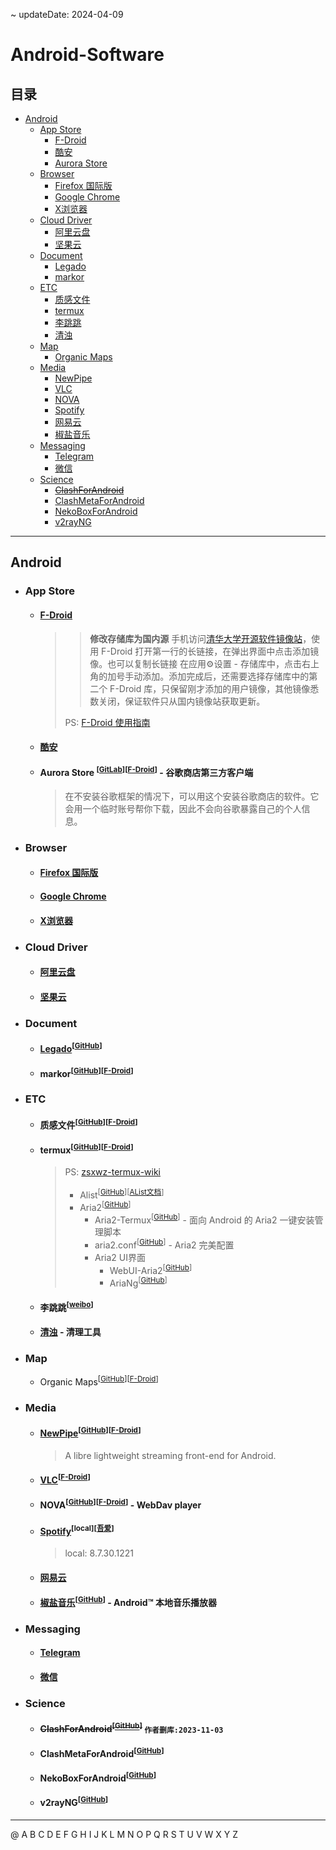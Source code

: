 ~ updateDate: 2024-04-09

# Android-Software

## 目录

* [Android](#android)
	* [App Store](#app-store)
		* [F-Droid](#f-droid)
		* [酷安](#酷安)
		* [Aurora Store](#aurora-store)
	* [Browser](#browser)
		* [Firefox 国际版](#firefox-国际版)
		* [Google Chrome](#google-chrome)
		* [X浏览器](#x浏览器)
	* [Cloud Driver](#cloud-driver)
		* [阿里云盘](#阿里云盘)
		* [坚果云](#坚果云)
	* [Document](#document)
		* [Legado](#legado)
		* [markor](#markor)
	* [ETC](#etc)
		* [质感文件](#质感文件)
		* [termux](#termux)
		* [李跳跳](#李跳跳)
		* [清浊](#清浊)
	* [Map](#map)
		* [Organic Maps](#organicmaps)
	* [Media](#media)
		* [NewPipe](#newpipe)
		* [VLC](#vlc)
		* [NOVA](#nova)
		* [Spotify](#spotify)
		* [网易云](#网易云)
		* [椒盐音乐](#椒盐音乐)
	* [Messaging](#messaging)
		* [Telegram](#telegram)
		* [微信](#微信)
	* [Science](#science)
		* <s>[ClashForAndroid](#clashforandroid)</s>
		* [ClashMetaForAndroid](#clashmetaforandroid)
		* [NekoBoxForAndroid](#nekoboxforandroid)
		* [v2rayNG](#v2rayng)

---

## Android

- ### App Store

	- #### [F-Droid](https://f-droid.org/en/)

		>> **修改存储库为国内源**
		>> 手机访问[清华大学开源软件镜像站](https://mirrors.tuna.tsinghua.edu.cn/help/fdroid/)，使用 F-Droid 打开第一行的长链接，在弹出界面中点击添加镜像。也可以复制长链接 在应用⚙设置 - 存储库中，点击右上角的加号手动添加。添加完成后，还需要选择存储库中的第二个 F-Droid 库，只保留刚才添加的用户镜像，其他镜像悉数关闭，保证软件只从国内镜像站获取更新。
		> 
		> PS: [F-Droid 使用指南](https://sspai.com/post/63647)

	- #### [酷安](https://www.coolapk.com/)

	- #### Aurora Store <a id="aurora-store"></a><sup>[[GitLab](https://gitlab.com/AuroraOSS/AuroraStore)]</sup><sup>[[F-Droid](https://f-droid.org/en/packages/com.aurora.store)]</sup> - 谷歌商店第三方客户端
      
		> 在不安装谷歌框架的情况下，可以用这个安装谷歌商店的软件。它会用一个临时账号帮你下载，因此不会向谷歌暴露自己的个人信息。

- ### Browser

	- #### [Firefox 国际版](https://www.mozilla.org/zh-CN/firefox/)

	- #### [Google Chrome](https://www.google.cn/intl/zh-CN/chrome/)

	- #### [X浏览器](https://www.xbext.com/)

- ### Cloud Driver

	- #### [阿里云盘](https://www.aliyundrive.com/)

	- #### [坚果云](https://www.jianguoyun.com/)

- ### Document 

	- #### [Legado](https://gedoor.github.io/)<a id="legado"></a><sup>[[GitHub](https://github.com/gedoor/legado/releases)]</sup>

	- #### markor<a id="markor"></a><sup>[[GitHub](https://github.com/gsantner/markor)]</sup><sup>[[F-Droid](https://f-droid.org/app/net.gsantner.markor)]</sup>

- ### ETC 

	- #### 质感文件<a id="质感文件"></a><sup>[[GitHub](https://github.com/zhanghai/MaterialFiles/releases)]</sup><sup>[[F-Droid](https://f-droid.org/packages/me.zhanghai.android.files/)]</sup>

	- #### termux<a id="termux"></a><sup>[[GitHub](https://github.com/termux/termux-app/releases)]</sup><sup>[[F-Droid](https://f-droid.org/zh_Hans/packages/com.termux/)]</sup>

		> PS: [zsxwz-termux-wiki](https://termux-wiki.zsxwz.com/) 
		>
		> - Alist<sup>[[GitHub](https://github.com/alist-org/alist/releases)]</sup><sup>[[AList文档](https://alist.nn.ci/zh/)]</sup>
		> - Aria2<sup>[[GitHub](https://github.com/aria2/aria2/releases)]</sup>
		>	- Aria2-Termux<sup>[[GitHub](https://github.com/RimuruW/Aria2-Termux)]</sup> - 面向 Android 的 Aria2 一键安装管理脚本
		>	- aria2.conf<sup>[[GitHub](https://github.com/P3TERX/aria2.conf)]</sup> - Aria2 完美配置
		>	- Aria2 UI界面
		>		- WebUI-Aria2<sup>[[GitHub](https://github.com/ziahamza/webui-aria2)]</sup>
		>		- AriaNg<sup>[[GitHub](https://github.com/mayswind/AriaNg)]</sup>
	
	- #### 李跳跳<a id="李跳跳"></a><sup>[[weibo](https://weibo.com/u/7266690401)]</sup>

	- #### [清浊](https://www.dircleaner.com/) - 清理工具

- ### Map

	- Organic Maps<a id="organicmaps"></a><sup>[[GitHub](https://github.com/organicmaps/organicmaps/releases)]</sup><sup>[[F-Droid](https://f-droid.org/en/packages/app.organicmaps/)]</sup>

- ### Media 

	- #### [NewPipe](https://newpipe.net/)<a id="newpipe"></a><sup>[[GitHub](https://github.com/TeamNewPipe/NewPipe)]</sup><sup>[[F-Droid](https://f-droid.org/app/net.gsantner.markor)]</sup>

		> A libre lightweight streaming front-end for Android.

	- #### [VLC](https://www.videolan.org/vlc/download-android.html)<a id="vlc"></a><sup>[[F-Droid](https://f-droid.org/app/org.videolan.vlc)]</sup>

	- #### NOVA<a id="nova"></a><sup>[[GitHub](https://github.com/nova-video-player/aos-AVP)]</sup><sup>[[F-Droid](https://f-droid.org/zh_Hans/packages/org.courville.nova/)]</sup> - WebDav player 

	- #### [Spotify](https://www.spotify.com/)<a id="spotify"></a><sup>[local]</sup><sup>[[吾爱](http://zhannei.baidu.com/cse/site?q=Spotify&cc=52pojie.cn&ie=gbk)]</sup>

		> local: 8.7.30.1221

	- #### [网易云](https://music.163.com/)

	- #### [椒盐音乐](https://moriafly.xyz/HiMoriafly/)<a id="椒盐音乐"></a><sup>[[GitHub](https://github.com/Moriafly/SaltPlayerSource/releases)]</sup> - Android™ 本地音乐播放器

- ### Messaging

	- #### [Telegram](https://telegram.org/)

	- #### [微信](https://weixin.qq.com/)

- ### Science

	- #### <s>ClashForAndroid<a id="clashforandroid"></a><sup>[[GitHub](https://github.com/Kr328/ClashForAndroid)]</sup></s> `作者删库:2023-11-03`

	- #### ClashMetaForAndroid<a id="clashmetaforandroid"></a><sup>[[GitHub](https://github.com/MetaCubeX/ClashMetaForAndroid/releases)]</sup>

	- #### NekoBoxForAndroid<a id="nekoboxforandroid"></a><sup>[[GitHub](https://github.com/MatsuriDayo/NekoBoxForAndroid/releases)]</sup>

	- #### v2rayNG<a id="v2rayng"></a><sup>[[GitHub](https://github.com/2dust/v2rayNG)]</sup>

---

@ A B C D E F G H I J K L M N O P Q R S T U V W X Y Z
